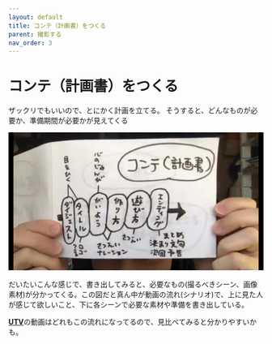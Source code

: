 ```yaml
---
layout: default
title: コンテ（計画書）をつくる
parent: 撮影する
nav_order: 3
---
```


# コンテ（計画書）をつくる

ザックリでもいいので、とにかく計画を立てる。
そうすると、どんなものが必要か、準備期間が必要かが見えてくる


<img src="../images/plan_flow.jpg" alt="hi" class="inline"/>


だいたいこんな感じで、書き出してみると、必要なもの(撮るべきシーン、画像素材)が分かってくる。この図だと真ん中が動画の流れ(シナリオ)で、上に見た人が感じて欲しいこと、下に各シーンで必要な素材や準備を書き出している。

[**UTV**](https://www.youtube.com/channel/UCYRPjnHu16cevb7H7RcaYFA)の動画はどれもこの流れになってるので、見比べてみると分かりやすいかも。
